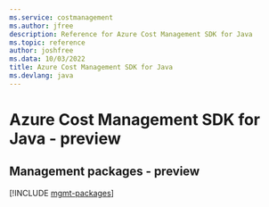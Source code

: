 ```yaml
---
ms.service: costmanagement
ms.author: jfree
description: Reference for Azure Cost Management SDK for Java
ms.topic: reference
author: joshfree
ms.data: 10/03/2022
title: Azure Cost Management SDK for Java
ms.devlang: java
---
```

# Azure Cost Management SDK for Java - preview

## Management packages - preview
[!INCLUDE [mgmt-packages](cost-management-mgmt-index.md)]